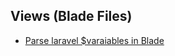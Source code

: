 ## Views (Blade Files)

- [Parse laravel $varaiables in Blade <script> tag](#parse-laravel-variables-in-blade-script-tag)

### Parse laravel $variables in Blade <script> tag

```php
    // get statistics for all districts group by district
    $patients_statistics = Patient::select('district_id')
        ->selectRaw('count(*) as total')
        ->groupBy('district_id')
        ->get();

    // then in the blade file, inside the <script> tag
    <script>
    var total = {!! json_encode($patients_statistics->pluck('total')) !!} ;
    var district_name = {!! json_encode($patients_statistics->pluck('district_name')) !!} ;
    </script>
```
